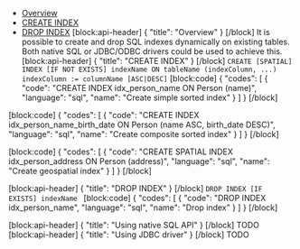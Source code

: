 * [Overview](#section-overview)
* [CREATE INDEX](#section-create-index)
* [DROP INDEX](#section-drop-index)
[block:api-header]
{
  "title": "Overview"
}
[/block]
It is possible to create and drop SQL indexes dynamically on existing tables. Both native SQL or JDBC/ODBC drivers could be used to achieve this.
[block:api-header]
{
  "title": "CREATE INDEX"
}
[/block]
`CREATE [SPATIAL] INDEX [IF NOT EXISTS] indexName ON tableName (indexColumn, ...)`
`indexColumn := columnName [ASC|DESC]`
[block:code]
{
  "codes": [
    {
      "code": "CREATE INDEX idx_person_name ON Person (name)",
      "language": "sql",
      "name": "Create simple sorted index"
    }
  ]
}
[/block]

[block:code]
{
  "codes": [
    {
      "code": "CREATE INDEX idx_person_name_birth_date ON Person (name ASC, birth_date DESC)",
      "language": "sql",
      "name": "Create composite sorted index"
    }
  ]
}
[/block]

[block:code]
{
  "codes": [
    {
      "code": "CREATE SPATIAL INDEX idx_person_address ON Person (address)",
      "language": "sql",
      "name": "Create geospatial index"
    }
  ]
}
[/block]

[block:api-header]
{
  "title": "DROP INDEX"
}
[/block]
`DROP INDEX [IF EXISTS] indexName `
[block:code]
{
  "codes": [
    {
      "code": "DROP INDEX idx_person_name",
      "language": "sql",
      "name": "Drop index"
    }
  ]
}
[/block]

[block:api-header]
{
  "title": "Using native SQL API"
}
[/block]
TODO
[block:api-header]
{
  "title": "Using JDBC driver"
}
[/block]
TODO